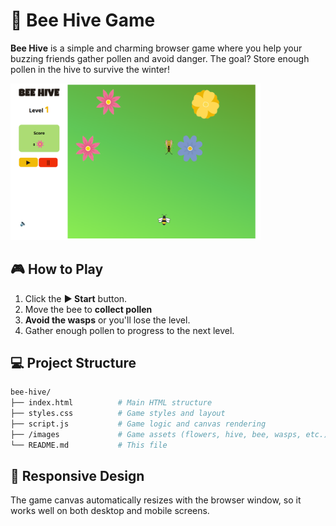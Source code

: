 # 🐝 Bee Hive Game

**Bee Hive** is a simple and charming browser game where you help your buzzing friends gather pollen and avoid danger. The goal? Store enough pollen in the hive to survive the winter!

<img src="./screenshots/screenshot-1.png" alt="Bee Hive Screenshot" width="400">

## 🎮 How to Play

1. Click the **▶ Start** button.
2. Move the bee to **collect pollen**
3. **Avoid the wasps** or you'll lose the level.
4. Gather enough pollen to progress to the next level.

## 💻 Project Structure

```bash
bee-hive/
├── index.html          # Main HTML structure
├── styles.css          # Game styles and layout
├── script.js           # Game logic and canvas rendering
├── /images             # Game assets (flowers, hive, bee, wasps, etc.)
└── README.md           # This file

```

## 📱 Responsive Design

The game canvas automatically resizes with the browser window, so it works well on both desktop and mobile screens.
